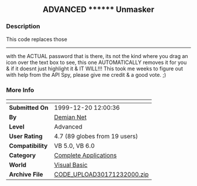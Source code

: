 ﻿<div align="center">

## ADVANCED \*\*\*\*\*\* Unmasker


</div>

### Description

This code replaces those 

----

with the ACTUAL password that is there, its not the kind where you drag an icon over the text box to see, this one AUTOMATICALLY removes it for you & if it doesnt just highlight it & IT WILL!!! This took me weeks to figure out with help from the API Spy, please give me credit & a good vote. ;)
 
### More Info
 


<span>             |<span>
---                |---
**Submitted On**   |1999-12-20 12:00:36
**By**             |[Demian Net](https://github.com/Planet-Source-Code/PSCIndex/blob/master/ByAuthor/demian-net.md)
**Level**          |Advanced
**User Rating**    |4.7 (89 globes from 19 users)
**Compatibility**  |VB 5\.0, VB 6\.0
**Category**       |[Complete Applications](https://github.com/Planet-Source-Code/PSCIndex/blob/master/ByCategory/complete-applications__1-27.md)
**World**          |[Visual Basic](https://github.com/Planet-Source-Code/PSCIndex/blob/master/ByWorld/visual-basic.md)
**Archive File**   |[CODE\_UPLOAD30171232000\.zip](https://github.com/Planet-Source-Code/demian-net-advanced-unmasker__1-5647/archive/master.zip)









